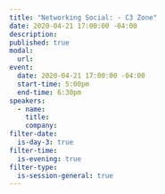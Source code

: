 ```yaml
---
title: "Networking Social: - C3 Zone"
date: 2020-04-21 17:00:00 -04:00
description:
published: true 
modal:
  url:
event:
  date: 2020-04-21 17:00:00 -04:00
  start-time: 5:00pm
  end-time: 6:30pm
speakers:
  - name:
    title:
    company:
filter-date:
  is-day-3: true
filter-time:
  is-evening: true
filter-type:
  is-session-general: true
---
```

